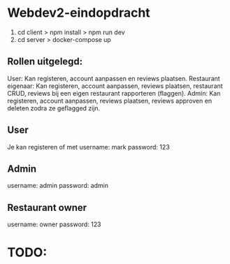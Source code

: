 # Webdev2-eindopdracht
1. cd client > npm install > npm run dev
2. cd server > docker-compose up


## Rollen uitgelegd:
User: Kan registeren, account aanpassen en reviews plaatsen.
Restaurant eigenaar: Kan registeren, account aanpassen, reviews plaatsen, restaurant CRUD, reviews bij een eigen restaurant rapporteren (flaggen).
Admin: Kan registeren, account aanpassen, reviews plaatsen, reviews approven en deleten zodra ze geflagged zijn.

## User
Je kan registeren of met 
username: mark
password: 123

## Admin
username: admin
password: admin

## Restaurant owner
username: owner
password: 123


# TODO:



